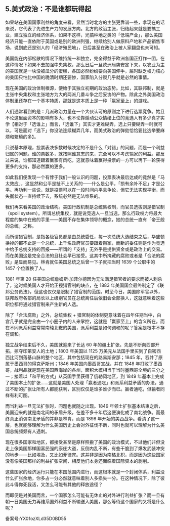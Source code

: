 ## 5.美式政治：不是谁都玩得起
如果站在美国国家利益的角度来看，显然当时北方的主张更靠谱一些，拿现在的话来说，它代表了先进生产力的发展方向。北方的政治主张，归结起来就是要搞工业，建立独立的经济体系，如果不这样，光搞种地之类的「低端产业」，那么美国经济只能一直依附于英国或是别的欧洲列强，继续给别人做原料产地和产品销售市场，说到底还是别人的「经济殖民地」，日后甚至在政治上被人家翻盘也未可知。


美国能在内部松散的情况下维持统一和独立，完全得益于欧洲各国正打作一团，在这种情况下如果不去加强中央集权，那么日后一旦欧洲局势安定下来，以农业为主的美国就是一块没被瓜分的蛋糕，各国必然纷纷要向美国伸手，届时缺乏权力核心的美国只怕比中国的晚清时期还要惨，国家陷入分裂几乎就是必然的事情。 


现在美国的政治体制根源，便始于其独立初期的政治态势。比如，其联邦制，就是主张中央集权和主张地方为大的两派几番斗争之后妥协的产物。除此之外美国政治体制里还存在一个基本特质，那就是这本质上是一种「赢家至上」的游戏。 


人们通常看到的是：几派政治力量在一个大伙认可的原则之下进行选票竞争。姑且不论这里面资本的影响有多大，也不论靠煽动公众情绪上位的竞选人有多少真才实学【相对于「选谁上」而言，「选谁下」其实才更难糊弄，选上只要糊弄一时就可以，可是面对「选下」你没法连续糊弄几年，而美式政治的弹劾恰恰要比选举要麻烦和繁琐的多】。


只说基本原理，投票表决多数时候决定的不是什么「对错」的问题，而是一个利益归属的问题。谁的票数多，就按照谁意志的来，完全可以不考虑输家的利益。那反过来说，谁都知道跟着赢家有肉吃，这就意味着赢得投票的一方可以再下一轮获得更多的支持，那必然赢的更多。


如此我们便发现一个有悖于我们一般认识的问题，投票表决最后达成的竟然是「马太效应」，这显然和公平是扯不上关系的——什么是公平，「损有余补不足」才是公平。再功利一些说，就是投票可以在一段时间内平息争论，但它无法实现平衡，而失衡状态一直持续下去，系统必然是无法维系的。 


我们再来看美国的政治结构。美国行政机制是总统集权制，而官员选拔则是猎官制（spoil system）。所谓总统集权，就是说竞选人一旦当选，那么行政权力将最大程度的集中在他的手里——美国不存在集体领导的概念，她的总统一直有「帝王般的总统」之称。


而所谓猎官制，是指各级官员都是由总统委任，每一次总统大选结束之后，华盛顿换掉的都不止是一个总统，上千名政府官员要跟着搬家，而新的委任则是作为竞选中给予总统支持的回报——所谓的「支持」无外乎是提供资金或是政治上的交易。而在美国这是完全合法的且社会早已接受。这其中所掩藏的腐败或者是「合法的腐败」是显而易见。林肯就任美国总统之后曾一下子就把当时 1639 个公职中的 1457 个位置换了人。 


1881 年第 20 任美国总统詹姆斯·加菲尔德因为无法满足猎官者的要求而被人刺杀了，这时候美国人才开始正视猎官制的缺点，在 1883 年美国国会最终制定了《联邦公务员法》，但这也仅仅是限制了猎官制的范围。时至今日，美国除军官以外，联邦政府各部的局长以上级别官员在总统离任后依旧会全部换人，这就意味着这些职位都将通过猎官制来产生新的人选。 


除了「合法腐败」之外，总统集权 + 猎官制的体制更意味着在四年任期当中，白宫几乎就是完全由一个小圈子内的人来掌控，这就是「赢家至上」的含义所在。而在不同派系利益常常南辕北辙的美国，派系利益是如何调和的呢？答案是根本不存在调和。 


独立战争结束后不久，美国就迎来了长达 60 年的疆土扩张。先是不断向西部开拓，掠夺印第安人的土地；1803 年美国以 1125 万美元从法国手里买到了自密西西比河到落基山脉的整个地区，其中包括现在的路易斯安那；1845 年，吞并了原属于墨西哥的得克萨斯州；1846 年美国向墨西哥宣战，并在 1848 年打败了墨西哥，战利品就是现在美国西海岸的各州，面积大概相当于当时墨西哥全境的三分之一；接着以「和平的方式」从英国手里获得了俄勒冈地区，到 1849 年基本上完成了美国本土的扩张……这就是美国人处理「赢者通吃」和派系利益矛盾的办法，通过不断的扩张让所有人都能获利，区别仅仅是谁多谁少而已。赢者通吃，但输者同样有利可图。 


而当利益一旦无法扩张时，问题也就随之出现。1849 年领土扩张基本结束之后，美国迎来的就是南北间的矛盾升级，在差不多十年后这便演化成了南北战争。而最终真正消弭南北矛盾的并非是林肯，而是 1898 年开始的美西战争。看清了这一层，也就能够理解为什么美国历史上会对外征伐不断，同时也就可以理解为什么美国总统频频有人遇刺。 


现在很多国家和地区，都接受甚至是原样照搬了美国的政治模式，不过他们非但没走上像美国那样国富民强的康庄大道，反倒内乱不断，有些干脆到了爆发武装冲突的地步——比如埃及，又比如菲律宾。这并非是因为南橘北枳，而是因为这些国家没有像美国那样的利益扩张空间，相反他们本身还面临着国际资本的剥削。


这些国家的经济运行只能在本国范围内进行，而这根本就是一个封闭体系，利益没什么扩张余地，你多占一分必然就意味着别人多损失一分。在这种情况下，除了彼此斗得你死我活，又怎么可能有其他的释放途径？ 


而即便是对美国而言，一个国家怎么可能有无休止的对外进行利益扩张？而一旦有朝一日美国无力再维系国外利益不断输送入美国，那么等待这个国家的又将是什么呢？ 


备案号:YX01ozXLd35D0BD55

